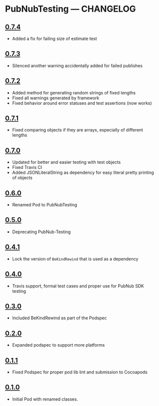 # PubNubTesting — CHANGELOG

## [0.7.4](https://github.com/pubnub/objective-c-testing/releases/tag/0.7.4)

* Added a fix for failing size of estimate test

## [0.7.3](https://github.com/pubnub/objective-c-testing/releases/tag/0.7.3)

* Silenced another warning accidentally added for failed publishes

## [0.7.2](https://github.com/pubnub/objective-c-testing/releases/tag/0.7.2)

* Added method for generating random strings of fixed lengths
* Fixed all warnings generated by framework
* Fixed behavior around error statuses and test assertions (now works)

## [0.7.1](https://github.com/pubnub/objective-c-testing/releases/tag/0.7.1)

* Fixed comparing objects if they are arrays, especially of different lengths

## [0.7.0](https://github.com/pubnub/objective-c-testing/releases/tag/0.7.0)

* Updated for better and easier testing with test objects
* Fixed Travis CI
* Added JSONLiteralString as dependency for easy literal pretty printing of objects

## [0.6.0](https://github.com/pubnub/objective-c-testing/releases/tag/0.6.0)

* Renamed Pod to PubNubTesting

## [0.5.0](https://github.com/pubnub/objective-c-testing/releases/tag/0.5.0)

* Deprecating PubNub-Testing

## [0.4.1](https://github.com/pubnub/objective-c-testing/releases/tag/0.4.1)

* Lock the version of `BeKindRewind` that is used as a dependency

## [0.4.0](https://github.com/pubnubobjective-c-testingb-Testing/releases/tag/0.4.0)

* Travis support, formal test cases and proper use for PubNub SDK testing

## [0.3.0](https://github.com/pubnub/objective-c-testing/releases/tag/0.3.0)

* Included BeKindRewind as part of the Podspec

## [0.2.0](https://github.com/pubnub/objective-c-testing/releases/tag/0.2.0)

* Expanded podspec to support more platforms

## [0.1.1](https://github.com/pubnub/objective-c-testing/releases/tag/0.1.1)

* Fixed Podspec for proper pod lib lint and submission to Cocoapods

## [0.1.0](https://github.com/pubnub/objective-c-testing/releases/tag/0.1.0)

* Initial Pod with renamed classes.
